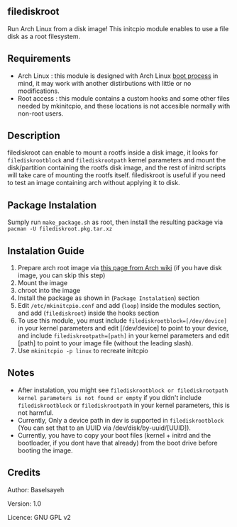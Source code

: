 ## **filediskroot**

Run Arch Linux from a disk image!
This initcpio module enables to use a file disk as a root filesystem.

## **Requirements**

 - Arch Linux : this module is designed with Arch Linux [boot process](https://wiki.archlinux.org/index.php/Arch_boot_process) in mind, it may work with another distirbutions with little or no modifications.
 - Root access : this module contains a custom hooks and some other files needed by mkinitcpio, and these locations is not accesible normally with non-root users.


## **Description**
filediskroot can enable to mount a rootfs inside a disk image, it looks for `filediskrootblock` and `filediskrootpath` kernel parameters and mount the disk/partition containing the rootfs disk image, and the rest of initrd scripts will take care of mounting the rootfs itself.
filediskroot is useful if you need to test an image containing arch without applying it to disk.


## **Package Instalation**
Sumply run `make_package.sh` as root, then install the resulting package via `pacman -U filediskroot.pkg.tar.xz`


## **Instalation Guide**
 1. Prepare arch root image via [this page from Arch wiki](https://wiki.archlinux.org/index.php/Install_from_existing_Linux) (if you have disk image, you can skip this step)
 2. Mount the image
 3. chroot into the image
 4. Install the package as shown in (`Package Instalation`) section
 5. Edit `/etc/mkinitcpio.conf` and add (`loop`) inside the modules section, and add (`filediskroot`) inside the hooks section
 6. To use this module, you must include `filediskrootblock=[/dev/device]` in your kernel parameters and edit [/dev/device] to point to your device, and include `filediskrootpath=[path]` in your kernel parameters and edit [path] to point to your image file (without the leading slash).
 7. Use ``mkinitcpio -p linux`` to recreate initcpio


## **Notes**
 - After instalation, you might see `filediskrootblock or filediskrootpath kernel parameters is not found or empty` if you didn't include `filediskrootblock` or `filediskrootpath` in your kernel parameters, this is not harmful.
 - Currently, Only a device path in dev is supported in `filediskrootblock` (You can set that to an UUID via /dev/disk/by-uuid/[UUID]).
 - Currently, you have to copy your boot files (kernel + initrd and the bootloader, if you dont have that already) from the boot drive before booting the image.

## **Credits**
Author: Baselsayeh

Version: 1.0

Licence: GNU GPL v2

